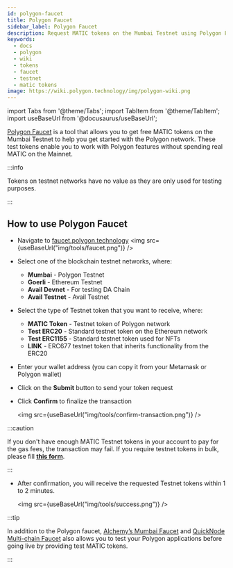 ```yaml
---
id: polygon-faucet
title: Polygon Faucet
sidebar_label: Polygon Faucet
description: Request MATIC tokens on the Mumbai Testnet using Polygon Faucet.
keywords:
  - docs
  - polygon
  - wiki
  - tokens
  - faucet
  - testnet
  - matic tokens
image: https://wiki.polygon.technology/img/polygon-wiki.png
---
```


import Tabs from '@theme/Tabs';
import TabItem from '@theme/TabItem';
import useBaseUrl from '@docusaurus/useBaseUrl';

[Polygon Faucet](https://faucet.polygon.technology/) is a tool that allows you to get free MATIC tokens on the Mumbai Testnet to help you get started with the Polygon network. These test tokens enable you to work with Polygon features without spending real MATIC on the Mainnet.

:::info

Tokens on testnet networks have no value as they are only used for testing purposes.

:::

## How to use Polygon Faucet

- Navigate to [faucet.polygon.technology](https://faucet.polygon.technology/)
   <img src={useBaseUrl("img/tools/faucet.png")} />

- Select one of the blockchain testnet networks, where:
    - **Mumbai** - Polygon Testnet
    - **Goerli** - Ethereum Testnet
    - **Avail Devnet** - For testing DA Chain
    - **Avail Testnet** - Avail Testnet

- Select the type of Testnet token that you want to receive, where:
    - **MATIC Token** - Testnet token of Polygon network
    - **Test ERC20** - Standard testnet token on the Ethereum network
    - **Test ERC1155** - Standard testnet token used for NFTs
    - **LINK** - ERC677 testnet token that inherits functionality from the ERC20

- Enter your wallet address (you can copy it from your Metamask or Polygon wallet)

- Click on the **Submit** button to send your token request

- Click **Confirm** to finalize the transaction
   
   <img src={useBaseUrl("img/tools/confirm-transaction.png")} />

:::caution

If you don't have enough MATIC Testnet tokens in your account to pay for the gas fees, the transaction may fail. If you require testnet tokens in bulk, please fill <ins>**[this form](https://docs.google.com/forms/d/e/1FAIpQLSe4npoGldJknEs9EBtPaV3AS-0HTso2IuMWDCiMmLEMCx8euQ/viewform)**</ins>.

:::

- After confirmation, you will receive the requested Testnet tokens within 1 to 2 minutes.

   <img src={useBaseUrl("img/tools/success.png")} />

:::tip

In addition to the Polygon faucet, [Alchemy’s Mumbai Faucet](https://mumbaifaucet.com/) and [QuickNode Multi-chain Faucet](https://faucet.quicknode.com/drip) also allows you to test your Polygon applications before going live by providing test MATIC tokens.

:::
